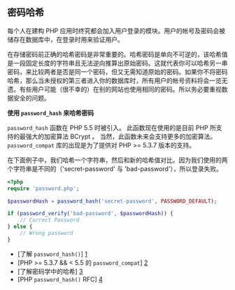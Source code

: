 ## 密码哈希 
每个人在建构 PHP 应用时终究都会加入用户登录的模块。用户的帐号及密码会被储存在数据库中，在登录时用来验证用户。

在存储密码前正确的哈希密码是非常重要的。哈希密码是单向不可逆的，该哈希值是一段固定长度的字符串且无法逆向推算出原始密码。这就代表你可以哈希另一串密码，来比较两者是否是同一个密码，但又无需知道原始的密码。如果你不将密码哈希，那么当未授权的第三者进入你的数据库时，所有用户的帐号资料将会一览无遗。有些用户可能（很不幸的）在别的网站也使用相同的密码。所以务必要重视数据安全的问题。

**使用 `password_hash` 来哈希密码**

`password_hash` 函数在 PHP 5.5 时被引入。 此函数现在使用的是目前 PHP 所支持的最强大的加密算法 BCrypt 。 当然，此函数未来会支持更多的加密算法。 `password_compat` 库的出现是为了提供对 PHP >= 5.3.7 版本的支持。

在下面例子中，我们哈希一个字符串，然后和新的哈希值对比。因为我们使用的两个字符串是不同的（'secret-password' 与 'bad-password'），所以登录失败。

```php
<?php
require 'password.php';

$passwordHash = password_hash('secret-password', PASSWORD_DEFAULT);

if (password_verify('bad-password', $passwordHash)) {
    // Correct Password
} else {
    // Wrong password
}
```


* [了解 `password_hash()`] [1]
* [PHP >= 5.3.7 && < 5.5 的 `password_compat`] [2]
* [了解密码学中的哈希] [3]
* [PHP `password_hash()` RFC] [4]


[1]: http://php.net/function.password-hash
[2]: https://github.com/ircmaxell/password_compat
[3]: http://en.wikipedia.org/wiki/Cryptographic_hash_function
[4]: https://wiki.php.net/rfc/password_hash
